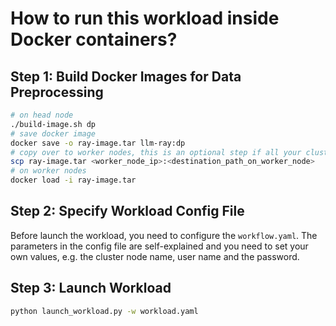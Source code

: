 # How to run this workload inside Docker containers?

## Step 1: Build Docker Images for Data Preprocessing
```bash
# on head node 
./build-image.sh dp
# save docker image
docker save -o ray-image.tar llm-ray:dp
# copy over to worker nodes, this is an optional step if all your cluster nodes are NFS-shared
scp ray-image.tar <worker_node_ip>:<destination_path_on_worker_node>
# on worker nodes   
docker load -i ray-image.tar 
```

## Step 2: Specify Workload Config File
Before launch the workload, you need to configure the `workflow.yaml`. The parameters in the config file are self-explained and you need to set your own values, e.g. the cluster node name, user name and the password.


## Step 3: Launch Workload 
```bash 
python launch_workload.py -w workload.yaml
```